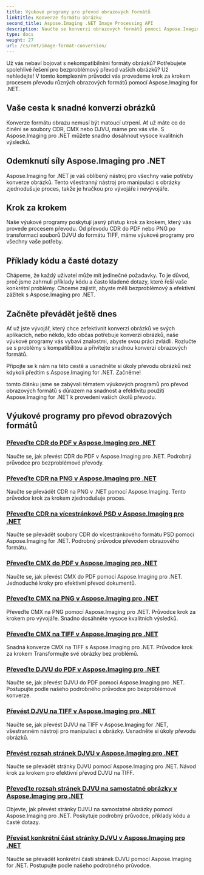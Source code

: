 ```yaml
---
title: Výukové programy pro převod obrazových formátů
linktitle: Konverze formátu obrázku
second_title: Aspose.Imaging .NET Image Processing API
description: Naučte se konverzi obrazových formátů pomocí Aspose.Imaging pro .NET. Bezproblémově převádějte CDR, CMX, DJVU a další. Odborné příručky pro bezchybné výsledky
type: docs
weight: 27
url: /cs/net/image-format-conversion/
---
```


Už vás nebaví bojovat s nekompatibilními formáty obrázků? Potřebujete spolehlivé řešení pro bezproblémový převod vašich obrázků? Už nehledejte! V tomto komplexním průvodci vás provedeme krok za krokem procesem převodu různých obrazových formátů pomocí Aspose.Imaging for .NET.

## Vaše cesta k snadné konverzi obrázků

Konverze formátu obrazu nemusí být matoucí utrpení. Ať už máte co do činění se soubory CDR, CMX nebo DJVU, máme pro vás vše. S Aspose.Imaging pro .NET můžete snadno dosáhnout vysoce kvalitních výsledků.

## Odemknutí síly Aspose.Imaging pro .NET

Aspose.Imaging for .NET je váš oblíbený nástroj pro všechny vaše potřeby konverze obrázků. Tento všestranný nástroj pro manipulaci s obrázky zjednodušuje proces, takže je hračkou pro vývojáře i nevývojáře.

## Krok za krokem

Naše výukové programy poskytují jasný přístup krok za krokem, který vás provede procesem převodu. Od převodu CDR do PDF nebo PNG po transformaci souborů DJVU do formátu TIFF, máme výukové programy pro všechny vaše potřeby.

## Příklady kódu a časté dotazy

Chápeme, že každý uživatel může mít jedinečné požadavky. To je důvod, proč jsme zahrnuli příklady kódu a často kladené dotazy, které řeší vaše konkrétní problémy. Chceme zajistit, abyste měli bezproblémový a efektivní zážitek s Aspose.Imaging pro .NET.

## Začněte převádět ještě dnes

Ať už jste vývojář, který chce zefektivnit konverzi obrázků ve svých aplikacích, nebo někdo, kdo občas potřebuje konverzi obrázků, naše výukové programy vás vybaví znalostmi, abyste svou práci zvládli. Rozlučte se s problémy s kompatibilitou a přivítejte snadnou konverzi obrazových formátů.

Připojte se k nám na této cestě a usnadněte si úkoly převodu obrázků než kdykoli předtím s Aspose.Imaging for .NET. Začněme!

tomto článku jsme se zabývali tématem výukových programů pro převod obrazových formátů s důrazem na snadnost a efektivitu použití Aspose.Imaging for .NET k provedení vašich úkolů převodu.

## Výukové programy pro převod obrazových formátů
### [Převeďte CDR do PDF v Aspose.Imaging pro .NET](./convert-cdr-to-pdf/)
Naučte se, jak převést CDR do PDF v Aspose.Imaging pro .NET. Podrobný průvodce pro bezproblémové převody.
### [Převeďte CDR na PNG v Aspose.Imaging pro .NET](./convert-cdr-to-png/)
Naučte se převádět CDR na PNG v .NET pomocí Aspose.Imaging. Tento průvodce krok za krokem zjednodušuje proces.
### [Převeďte CDR na vícestránkové PSD v Aspose.Imaging pro .NET](./convert-cdr-to-psd-multipage/)
Naučte se převádět soubory CDR do vícestránkového formátu PSD pomocí Aspose.Imaging for .NET. Podrobný průvodce převodem obrazového formátu.
### [Převeďte CMX do PDF v Aspose.Imaging pro .NET](./convert-cmx-to-pdf/)
Naučte se, jak převést CMX do PDF pomocí Aspose.Imaging pro .NET. Jednoduché kroky pro efektivní převod dokumentů.
### [Převeďte CMX na PNG v Aspose.Imaging pro .NET](./convert-cmx-to-png/)
Převeďte CMX na PNG pomocí Aspose.Imaging pro .NET. Průvodce krok za krokem pro vývojáře. Snadno dosáhněte vysoce kvalitních výsledků.
### [Převeďte CMX na TIFF v Aspose.Imaging pro .NET](./convert-cmx-to-tiff/)
Snadná konverze CMX na TIFF s Aspose.Imaging pro .NET. Průvodce krok za krokem Transformujte své obrázky bez problémů.
### [Převeďte DJVU do PDF v Aspose.Imaging pro .NET](./convert-djvu-to-pdf/)
Naučte se, jak převést DJVU do PDF pomocí Aspose.Imaging pro .NET. Postupujte podle našeho podrobného průvodce pro bezproblémové konverze.
### [Převést DJVU na TIFF v Aspose.Imaging pro .NET](./convert-djvu-to-tiff/)
Naučte se, jak převést DJVU na TIFF v Aspose.Imaging for .NET, všestranném nástroji pro manipulaci s obrázky. Usnadněte si úkoly převodu obrázků.
### [Převést rozsah stránek DJVU v Aspose.Imaging pro .NET](./convert-range-of-djvu-pages/)
Naučte se převádět stránky DJVU pomocí Aspose.Imaging pro .NET. Návod krok za krokem pro efektivní převod DJVU na TIFF.
### [Převeďte rozsah stránek DJVU na samostatné obrázky v Aspose.Imaging pro .NET](./convert-range-of-djvu-pages-to-separate-images/)
Objevte, jak převést stránky DJVU na samostatné obrázky pomocí Aspose.Imaging pro .NET. Poskytuje podrobný průvodce, příklady kódu a časté dotazy.
### [Převést konkrétní část stránky DJVU v Aspose.Imaging pro .NET](./convert-specific-portion-of-djvu-page/)
Naučte se převádět konkrétní části stránek DJVU pomocí Aspose.Imaging for .NET. Postupujte podle našeho podrobného průvodce.
